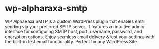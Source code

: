 # wp-alpharaxa-smtp
WP AlphaRaxa SMTP is a custom WordPress plugin that enables email sending via your preferred SMTP server. It features an intuitive admin interface for configuring SMTP host, port, username, password, and encryption options. Enjoy seamless email delivery &amp; test your settings with the built-in test email functionality. Perfect for any WordPress Site
